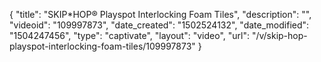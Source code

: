 {
    "title": "SKIP*HOP&reg; Playspot Interlocking Foam Tiles",
    "description": "",
    "videoid": "109997873",
    "date_created": "1502524132",
    "date_modified": "1504247456",
    "type": "captivate",
    "layout": "video",
    "url": "\/v\/skip-hop-playspot-interlocking-foam-tiles\/109997873"
}